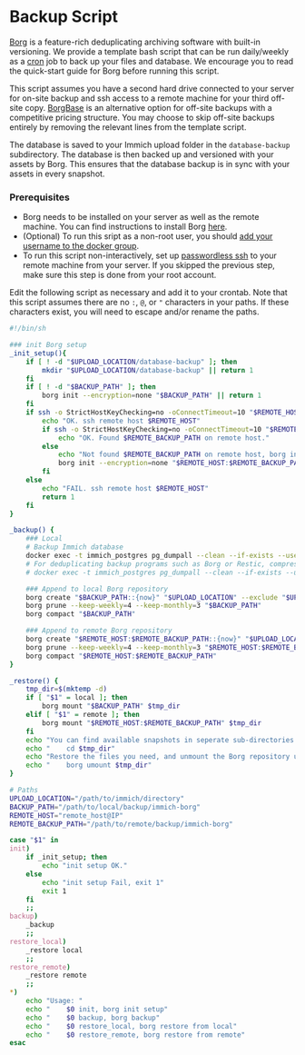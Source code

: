 # Backup Script

[Borg](https://www.borgbackup.org/) is a feature-rich deduplicating archiving software with built-in versioning. We provide a template bash script that can be run daily/weekly as a [cron](https://wiki.archlinux.org/title/cron) job to back up your files and database. We encourage you to read the quick-start guide for Borg before running this script.

This script assumes you have a second hard drive connected to your server for on-site backup and ssh access to a remote machine for your third off-site copy. [BorgBase](https://www.borgbase.com/) is an alternative option for off-site backups with a competitive pricing structure. You may choose to skip off-site backups entirely by removing the relevant lines from the template script.

The database is saved to your Immich upload folder in the `database-backup` subdirectory. The database is then backed up and versioned with your assets by Borg. This ensures that the database backup is in sync with your assets in every snapshot.

### Prerequisites

- Borg needs to be installed on your server as well as the remote machine. You can find instructions to install Borg [here](https://borgbackup.readthedocs.io/en/latest/installation.html).
- (Optional) To run this sript as a non-root user, you should [add your username to the docker group](https://docs.docker.com/engine/install/linux-postinstall/).
- To run this script non-interactively, set up [passwordless ssh](https://www.redhat.com/sysadmin/passwordless-ssh) to your remote machine from your server. If you skipped the previous step, make sure this step is done from your root account.

Edit the following script as necessary and add it to your crontab. Note that this script assumes there are no `:`, `@`, or `"` characters in your paths. If these characters exist, you will need to escape and/or rename the paths.

```bash title='Borg backup template'
#!/bin/sh

### init Borg setup
_init_setup(){
    if [ ! -d "$UPLOAD_LOCATION/database-backup" ]; then
        mkdir "$UPLOAD_LOCATION/database-backup" || return 1
    fi
    if [ ! -d "$BACKUP_PATH" ]; then
        borg init --encryption=none "$BACKUP_PATH" || return 1
    fi
    if ssh -o StrictHostKeyChecking=no -oConnectTimeout=10 "$REMOTE_HOST" "true"; then
        echo "OK. ssh remote host $REMOTE_HOST"
        if ssh -o StrictHostKeyChecking=no -oConnectTimeout=10 "$REMOTE_HOST" "test -d \"$REMOTE_BACKUP_PATH\""; then
            echo "OK. Found $REMOTE_BACKUP_PATH on remote host."
        else
            echo "Not found $REMOTE_BACKUP_PATH on remote host, borg init begin..."
            borg init --encryption=none "$REMOTE_HOST:$REMOTE_BACKUP_PATH" || return 1
        fi
    else
        echo "FAIL. ssh remote host $REMOTE_HOST"
        return 1
    fi
}

_backup() {
    ### Local
    # Backup Immich database
    docker exec -t immich_postgres pg_dumpall --clean --if-exists --username=postgres > "$UPLOAD_LOCATION"/database-backup/immich-database.sql
    # For deduplicating backup programs such as Borg or Restic, compressing the content can increase backup size by making it harder to deduplicate. If you are using a different program or still prefer to compress, you can use the following command instead:
    # docker exec -t immich_postgres pg_dumpall --clean --if-exists --username=postgres | /usr/bin/gzip --rsyncable > "$UPLOAD_LOCATION"/database-backup/immich-database.sql.gz

    ### Append to local Borg repository
    borg create "$BACKUP_PATH::{now}" "$UPLOAD_LOCATION" --exclude "$UPLOAD_LOCATION"/thumbs/ --exclude "$UPLOAD_LOCATION"/encoded-video/
    borg prune --keep-weekly=4 --keep-monthly=3 "$BACKUP_PATH"
    borg compact "$BACKUP_PATH"

    ### Append to remote Borg repository
    borg create "$REMOTE_HOST:$REMOTE_BACKUP_PATH::{now}" "$UPLOAD_LOCATION" --exclude "$UPLOAD_LOCATION"/thumbs/ --exclude "$UPLOAD_LOCATION"/encoded-video/
    borg prune --keep-weekly=4 --keep-monthly=3 "$REMOTE_HOST:$REMOTE_BACKUP_PATH"
    borg compact "$REMOTE_HOST:$REMOTE_BACKUP_PATH"
}

_restore() {
    tmp_dir=$(mktemp -d)
    if [ "$1" = local ]; then
        borg mount "$BACKUP_PATH" $tmp_dir
    elif [ "$1" = remote ]; then
        borg mount "$REMOTE_HOST:$REMOTE_BACKUP_PATH" $tmp_dir
    fi
    echo "You can find available snapshots in seperate sub-directories at directory: $tmp_dir"
    echo "    cd $tmp_dir"
    echo "Restore the files you need, and unmount the Borg repository using:"
    echo "    borg umount $tmp_dir"
}

# Paths
UPLOAD_LOCATION="/path/to/immich/directory"
BACKUP_PATH="/path/to/local/backup/immich-borg"
REMOTE_HOST="remote_host@IP"
REMOTE_BACKUP_PATH="/path/to/remote/backup/immich-borg"

case "$1" in
init)
    if _init_setup; then
        echo "init setup OK."
    else
        echo "init setup Fail, exit 1"
        exit 1
    fi
    ;;
backup)
    _backup
    ;;
restore_local)
    _restore local
    ;;
restore_remote)
    _restore remote
    ;;
*)
    echo "Usage: "
    echo "    $0 init, borg init setup"
    echo "    $0 backup, borg backup"
    echo "    $0 restore_local, borg restore from local"
    echo "    $0 restore_remote, borg restore from remote"
esac
```

